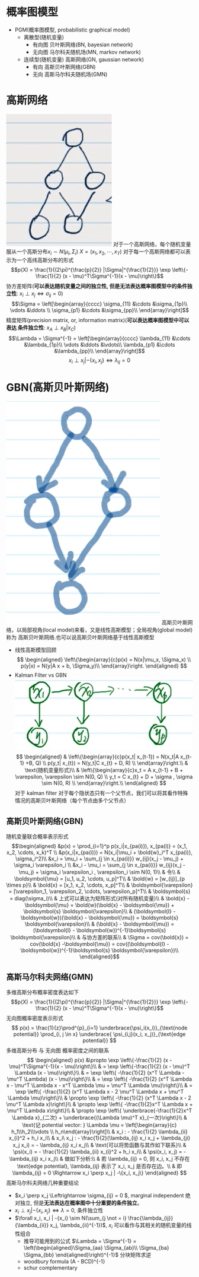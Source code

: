 # 概率图模型
- PGM(概率图模型, probabilistic graphical model)
  - 离散型(随机变量)
    - 有向图 贝叶斯网络(BN, bayesian network)
    - 无向图 马尔科夫随机场(MN, markov network)
  - 连续型(随机变量) 高斯网络(GN, gaussian network)
    - 有向 高斯贝叶斯网络(GBN)
    - 无向 高斯马尔科夫随机场(GMN)
# 高斯网络
![xx](./markdown_figure/06.png)
对于一个高斯网络，每个随机变量服从一个高斯分布$x_i \sim N(\mu_i, \Sigma_i)$
$X = (x_1, x_2, \cdots, x_T)$
对于每一个高斯网络都可以表示为一个高纬高斯分布的形式
$$p(X) = \frac{1}{(2\pi)^{\frac{p}{2}} |\Sigma|^{\frac{1}{2}}} \exp \left\{-\frac{1}{2} (x - \mu)^T\Sigma^{-1}(x - \mu)\right\}$$
协方差矩阵(**可以表达随机变量之间的独立性, 但是无法表达概率图模型中的条件独立性**: $x_i \perp x_j \Leftrightarrow \sigma_{ij} = 0$)
$$\Sigma = \left[\begin{array}{cccc}
\sigma_{11}  &\cdots  &\sigma_{1p}\\
\vdots  &\ddots  \\
\sigma_{p1}  &\cdots  &\sigma_{pp}\\
\end{array}\right]$$
精度矩阵(precision matrix, or, information matrix)(**可以表达概率图模型中可以表达 条件独立性**:  $x_A \perp x_B | x_C$)
$$\Lambda = \Sigma^{-1} = \left[\begin{array}{cccc}
\lambda_{11}  &\cdots  &\lambda_{1p}\\
\vdots  &\ddots &\vdots\\
\lambda_{p1}  &\cdots  &\lambda_{pp}\\
\end{array}\right]$$
$$x_i \perp x_j | - \left\{x_i, x_j\right\} \Leftrightarrow \lambda_{ij} = 0$$
# GBN(高斯贝叶斯网络)
![xx](./markdown_figure/07.png)
高斯贝叶斯网络，以局部视角(local model)来看，又是线性高斯模型；全局视角(global model)称为 高斯贝叶斯网络.也可以说高斯贝叶斯网络基于线性高斯模型
-  线性高斯模型回顾
$$
\begin{aligned} 
\left\{\begin{array}{c}p(x) = N(x|\mu_x, \Sigma_x) \\
p(y|x) = N(y|A x + b, \Sigma_y)\\
\end{array}\right.
\end{aligned}
$$
- Kalman Filter vs GBN
![xx](./markdown_figure/08.png)
$$
\begin{aligned} 
& \left\{\begin{array}{c}p(x_t| x_{t-1}) = N(x_t|A x_{t-1} +B, Q) \\
p(y_t| x_{t}) = N(y_t|C x_{t} + D, R) \\
\end{array}\right.\\
& \text{随机变量形式}\\
& \left\{\begin{array}{c}x_t = A x_{t-1} + B + \varepsilon, \varepsilon \sim N(0, Q) \\
y_t = C x_{t} + D + \sigma , \sigma \sim N(0, R) \\
\end{array}\right.\\
\end{aligned}
$$
对于 kalman filter 对于每个隐状态只有一个父节点，我们可以将其看作特殊情况的高斯贝叶斯网络（每个节点由多个父节点）
## 高斯贝叶斯网络(GBN)
随机变量联合概率表示形式
$$\begin{aligned}
&p(x) = \prod_{i=1}^p p(x_i|x_{pa(i)}), x_{pa(i)} = (x_1, x_2, \cdots, x_k)^T \\
&p(x_i|x_{pa(i)}) = N(x_i|\mu_i + \bold{w}_i^T x_{pa(i)}, \sigma_i^2)\\
&x_i = \mu_i + \sum_{j \in x_{pa(i)}} w_{ij}(x_j - \mu_j) + \sigma_i \varepsilon_i \\
&x_i -  \mu_i = \sum_{j \in x_{pa(i)}} w_{ij}(x_j - \mu_j) + \sigma_i \varepsilon_i 
, \varepsilon_i \sim N(0, 1)\\
& 令\\
& \boldsymbol{\mu} = [u_1, u_2, \cdots, u_p]^T\\
& \bold{w} = [w_{ij}]_{p \times p}\\
& \bold{x} = [x_1, x_2, \cdots, x_p]^T\\
& \boldsymbol{\varepsilon} = [\varepsilon_1, \varepsilon_2, \cdots, \varepsilon_p]^T\\ 
& \boldsymbol{s} = diag(\sigma_i)\\
& 上式可以表达为矩阵形式(对所有随机变量)\\
& \bold{x} - \boldsymbol{\mu} = \bold{w}(\bold{x} - \boldsymbol{\mu}) + \boldsymbol{s} \boldsymbol{\varepsilon}\\
& (\boldsymbol{I} - \boldsymbol{w})(\bold{x} - \boldsymbol{\mu}) = \boldsymbol{s} \boldsymbol{\varepsilon}\\
& (\bold{x} - \boldsymbol{\mu}) = (\boldsymbol{I} - \boldsymbol{w})^{-1}\boldsymbol{s} \boldsymbol{\varepsilon}\\
& 与协方差的联系\\
& \Sigma = cov(\bold{x}) = cov(\bold{x} -\boldsymbol{\mu}) = cov((\boldsymbol{I} - \boldsymbol{w})^{-1}\boldsymbol{s} \boldsymbol{\varepsilon})\\
\end{aligned}$$
## 高斯马尔科夫网络(GMN)
多维高斯分布概率密度表达如下
$$p(X) = \frac{1}{(2\pi)^{\frac{p}{2}} |\Sigma|^{\frac{1}{2}}} \exp \left\{-\frac{1}{2} (x - \mu)^T\Sigma^{-1}(x - \mu)\right\}$$
无向图概率密度表示形式
$$
p(x) = \frac{1}{z}\prod^{p}_{i=1} \underbrace{\psi_i(x_i)}_{\text{node potential}} \prod_{i, j \in x} \underbrace{ \psi_{i,j}(x_i, x_j)}_{\text{edge potential}}
$$
多维高斯分布 与 无向图 概率密度之间的联系
$$
\begin{aligned}
 p(x) &\propto \exp \left\{-\frac{1}{2} (x - \mu)^T\Sigma^{-1}(x - \mu)\right\}\\
& = \exp \left\{-\frac{1}{2} (x - \mu)^T \Lambda (x - \mu)\right\}\\
& = \exp  \left\{ -\frac{1}{2} (x^T \Lambda - \mu^T \Lambda) (x - \mu)\right\}\\
& = \exp  \left\{ -\frac{1}{2} (x^T \Lambda x - \mu^T \Lambda x - x^T \Lambda \mu + \mu^T \Lambda \mu)\right\}\\
& = \exp  \left\{ -\frac{1}{2} (x^T \Lambda x - 2 \mu^T \Lambda x + \mu^T \Lambda \mu)\right\}\\
& \propto \exp  \left\{ -\frac{1}{2} (x^T \Lambda x - 2 \mu^T \Lambda x)\right\}\\
& \propto \exp  \left\{ -\frac{1}{2}x^T \Lambda x + \mu^T \Lambda x\right\}\\
& \propto \exp  \left\{ \underbrace{-\frac{1}{2}x^T \Lambda x}_{二次} + \underbrace{(\Lambda \mu)^T x}_{一次}\right\}\\
& \text{记 potential vector: } \Lambda \mu  = \left[\begin{array}{c} h_1\\h_2\\\vdots \\ h_n\end{array}\right]\\
& x_i : - \frac{1}{2} \lambda_{ii} x_{i}^2 + h_i x_i\\
& x_i\ x_j : - \frac{1}{2}(\lambda_{ij} x_i x_j + \lambda_{ji} x_j x_i) = - \lambda_{ij} x_i x_j\\
& \text{可以将势函数与其作如下联系}\\
& \psi(x_i) = - \frac{1}{2} \lambda_{ii} x_{i}^2 + h_i x_i\\
& \psi(x_i, x_j) = - \lambda_{ij} x_i x_j\\
& 做如下分析:\\
& 若 \lambda_{ij} = 0, 则 x_i, x_j 不存在 \text{edge potential}, \lambda_{ij} 表示了 x_i, x_j 是否存在边。\\
& 即 \lambda_{ij} = 0 \Rightarrow x_i \perp x_j | -\{x_i, x_j\}
\end{aligned}
$$
高斯马尔科夫网络几种重要结论
- $x_i \perp x_j \Leftrightarrow \sigma_{ij} = 0 $, marginal independent 绝对独立, 但是**无法表达在概率图中十分重要的条件独立**。
- $x_i \perp x_j|-\{x_i, x_j\} \Leftrightarrow \lambda = 0$, 条件独立性
- $\forall x_i, x_i | -{x_i} \sim N(\sum_{j \not = i} \frac{\lambda_{ij}}{\lambda_{ii}} x_j, \lambda_{ii}^{-1})$, $x_i$ 可以看作与其相关的随机变量的线性组合
  - 推导可能用到的公式 $\Lambda = \Sigma^{-1} = \left(\begin{aligned}\Sigma_{aa} \Sigma_{ab}\\
  \Sigma_{ba} \Sigma_{bb} \end{aligned}\right)^{-1}$ 分块矩阵求逆
  - woodbury formula (A - BCD)^{-1}
  - schur complementary